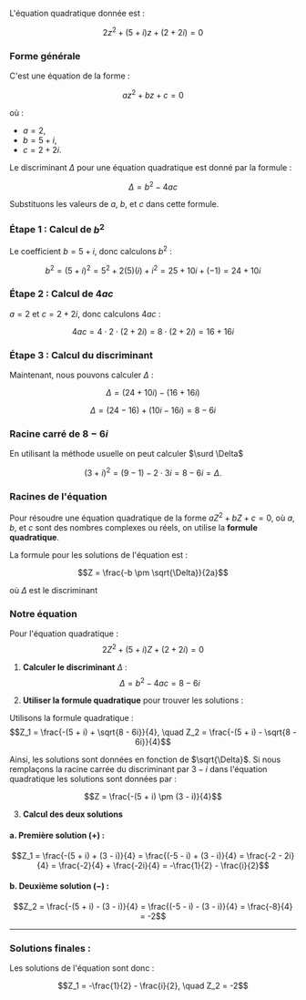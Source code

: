 L'équation quadratique donnée est :

$$2z^2 + (5 + i)z + (2 + 2i) = 0$$

### Forme générale
C'est une équation de la forme :

$$az^2 + bz + c = 0$$

où :

- $a = 2$,
- $b = 5 + i$,
- $c = 2 + 2i$.

Le discriminant $\Delta$ pour une équation quadratique est donné par la formule :

$$\Delta = b^2 - 4ac$$

Substituons les valeurs de $a$, $b$, et $c$ dans cette formule.

### Étape 1 : Calcul de $b^2$

Le coefficient $b = 5 + i$, donc calculons $b^2$ :

$$b^2 = (5 + i)^2 = 5^2 + 2(5)(i) + i^2 = 25 + 10i + (-1) = 24 + 10i$$

### Étape 2 : Calcul de $4ac$

$a = 2$ et $c = 2 + 2i$, donc calculons $4ac$ :

$$4ac = 4 \cdot 2 \cdot (2 + 2i) = 8 \cdot (2 + 2i) = 16 + 16i$$

### Étape 3 : Calcul du discriminant

Maintenant, nous pouvons calculer $\Delta$ :

$$\Delta = (24 + 10i) - (16 + 16i)$$

$$\Delta = (24 - 16) + (10i - 16i) = 8 - 6i$$


### Racine carré de $8 - 6i$

En utilisant la méthode usuelle on peut calculer $\surd \Delta$

$$(3+i)^2 = (9-1) - 2\cdot3i = 8 - 6i = \Delta.$$

### Racines de l'équation

Pour résoudre une équation quadratique de la forme $aZ^2 + bZ + c = 0$, où $a$, $b$, et $c$ sont des nombres complexes ou réels, on utilise la **formule quadratique**.

La formule pour les solutions de l'équation est :

$$Z = \frac{-b \pm \sqrt{\Delta}}{2a}$$

où $\Delta$ est le discriminant

### Notre équation

Pour l'équation quadratique :
$$2Z^2 + (5 + i)Z + (2 + 2i) = 0$$

1. **Calculer le discriminant** $\Delta$ :
   $$\Delta = b^2 - 4ac  = 8 - 6i$$


2. **Utiliser la formule quadratique** pour trouver les solutions :

   <!-- $$-->
   <!-- Z_1 = \frac{-b + \sqrt{\Delta}}{2a}, \quad Z_2 = \frac{-b - \sqrt{\Delta}}{2a} -->
   <!--$$ -->




Utilisons la formule quadratique :
$$Z_1 = \frac{-(5 + i) + \sqrt{8 - 6i}}{4}, \quad Z_2 = \frac{-(5 + i) - \sqrt{8 - 6i}}{4}$$

Ainsi, les solutions sont données en fonction de $\sqrt{\Delta}$. Si nous remplaçons la racine carrée du discriminant par $3 - i$ dans l'équation quadratique 
les solutions sont données par :

$$Z = \frac{-(5 + i) \pm (3 - i)}{4}$$


3. **Calcul des deux solutions**

#### a. Première solution $(+)$ :
$$Z_1 = \frac{-(5 + i) + (3 - i)}{4} = \frac{(-5 - i) + (3 - i)}{4} = \frac{-2 - 2i}{4} = \frac{-2}{4} + \frac{-2i}{4} = -\frac{1}{2} - \frac{i}{2}$$

#### b. Deuxième solution $(-)$ :
$$Z_2 = \frac{-(5 + i) - (3 - i)}{4} = \frac{(-5 - i) - (3 - i)}{4} = \frac{-8}{4} = -2$$

---

### Solutions finales :

Les solutions de l'équation sont donc :

$$Z_1 = -\frac{1}{2} - \frac{i}{2}, \quad Z_2 = -2$$
